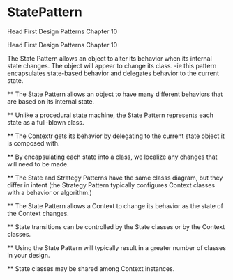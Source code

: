 # StatePattern
Head First Design Patterns Chapter 10

Head First Design Patterns Chapter 10

The State Pattern allows an object to alter its behavior when its internal state changes. The object will appear to change its class. -ie this pattern encapsulates state-based behavior and delegates behavior to the current state.

** The State Pattern allows an object to have many different behaviors that are based on its internal state.

** Unlike a procedural state machine, the State Pattern represents each state as a full-blown class.

** The Contextr gets its behavior by delegating to the current state object it is composed with.

** By encapsulating each state into a class, we localize any changes that will need to be made.

** The State and Strategy Patterns have the same classs diagram, but they differ in intent (the Strategy Pattern typically configures Context classes with a behavior or algorithm.)

** The State Pattern allows a Context to change its behavior as the state of the Context changes.

** State transitions can be controlled by the State classes or by the Context classes.

** Using the State Pattern will typically result in a greater number of classes in your design.

** State classes may be shared among Context instances.
